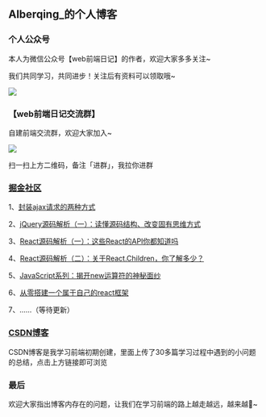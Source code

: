 ##  Alberqing_的个人博客

### 个人公众号

本人为微信公众号【web前端日记】的作者，欢迎大家多多关注~

我们共同学习，共同进步！关注后有资料可以领取哦~

![](https://user-gold-cdn.xitu.io/2019/9/19/16d49ba9c0681911?imageslim)

### 【web前端日记交流群】

自建前端交流群，欢迎大家加入~

![](https://user-gold-cdn.xitu.io/2019/10/12/16dbdc7285f92692?w=430&h=430&f=jpeg&s=40900)

扫一扫上方二维码，备注「进群」，我拉你进群

### [掘金社区](https://juejin.im/user/5d38178cf265da1bb27773f4)

1、[封装ajax请求的两种方式](https://juejin.im/post/5d3ac541f265da1bcf5e2314)

2、[jQuery源码解析（一）：读懂源码结构、改变固有思维方式](https://juejin.im/post/5d3ecad2f265da03cb121252)

3、[React源码解析（一）：这些React的API你都知道吗](https://juejin.im/post/5d668244e51d45621655353d)

4、[React源码解析（二）：关于React.Children，你了解多少？](https://juejin.im/post/5d838ec3e51d453b7403fa50)

5、[JavaScript系列：揭开new运算符的神秘面纱](https://juejin.im/post/5d9486af5188255bc7643457)

6、[从零搭建一个属于自己的react框架](https://juejin.im/post/5d9c4cc1f265da5ba95c2c23)

7、......（等待更新）

### [CSDN博客](https://blog.csdn.net/Alberqing_/article/list/1?)

CSDN博客是我学习前端初期创建，里面上传了30多篇学习过程中遇到的小问题的总结，点击上方链接即可浏览

### 最后

欢迎大家指出博客内存在的问题，让我们在学习前端的路上越走越远，越来越🐂~
